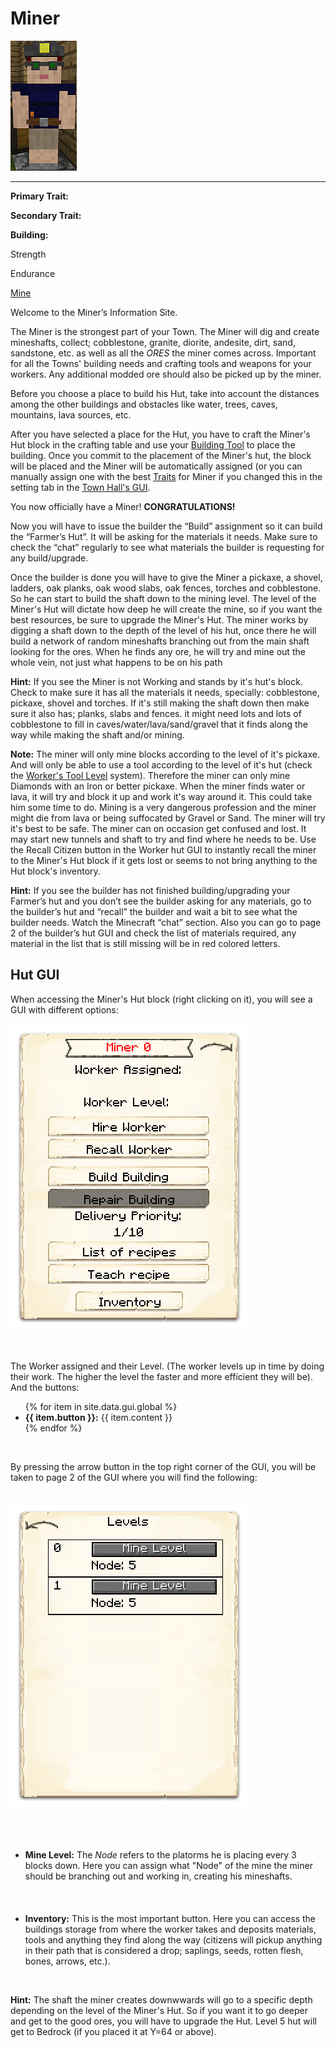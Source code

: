 # Miner

<div class="infobox box text-center">
<img src="../../assets/images/workers/miner.png" alt="Miner" />
<hr />
  <div class="row section-text text-left">
    <div class="col">
      <p><strong>Primary Trait:</strong></p>
      <p><strong>Secondary Trait:</strong></p>
      <p><strong>Building:</strong></p>
    </div>
    <div class="col">
      <p>Strength</p>
      <p>Endurance</p>
      <p><a href="../buildings/mine.md">Mine</a></p>
    </div>
  </div>
</div>

Welcome to the Miner’s Information Site.

The Miner is the strongest part of your Town. The Miner will dig and create mineshafts, collect; cobblestone, granite, diorite, andesite, dirt, sand, sandstone, etc. as well as all the *ORES* the miner comes across. Important for all the Towns' building needs and crafting tools and weapons for your workers. Any additional modded ore should also be picked up by the miner.

Before you choose a place to build his Hut, take into account the distances among the other buildings and obstacles like water, trees, caves, mountains, lava sources, etc. 

After you have selected a place for the Hut, you have to craft the Miner's Hut block in the crafting table and use your [Building Tool](../../source/tutorials/building_tool) to place the building. Once you commit to the placement of the Miner's hut, the block will be placed and the Miner will be automatically assigned (or you can manually assign one with the best [Traits](../../source/tutorials/worker_info) for Miner if you changed this in the setting tab in the [Town Hall's GUI](../../source/buildings/townhall).

You now officially have a Miner! **CONGRATULATIONS!**

Now you will have to issue the builder the “Build” assignment so it can build the “Farmer’s Hut”. It will be asking for the materials it needs. Make sure to check the “chat” regularly to see what materials the builder is requesting for any build/upgrade.

Once the builder is done you will have to give the Miner a pickaxe, a shovel, ladders, oak planks, oak wood slabs, oak fences, torches and cobblestone. So he can start to build the shaft down to the mining level. The level of the Miner's Hut will dictate how deep he will create the mine, so if you want the best resources, be sure to upgrade the Miner's Hut. The miner works by digging a shaft down to the depth of the level of his hut, once there he will build a network of random mineshafts branching out from the main shaft looking for the ores. When he finds any ore, he will try and mine out the whole vein, not just what happens to be on his path 

**Hint:** If you see the Miner is not Working and stands by it's hut's block. Check to make sure it has all the materials it needs, specially: cobblestone, pickaxe, shovel and torches. If it's still making the shaft down then make sure it also has; planks, slabs and fences. it might need lots and lots of cobblestone to fill in caves/water/lava/sand/gravel that it finds along the way while making the shaft and/or mining.

**Note:** The miner will only mine blocks according to the level of it's pickaxe. And will only be able to use a tool according to the level of it's hut (check the [Worker's Tool Level](../../source/tutorials/worker_info) system). Therefore the miner can only mine Diamonds with an Iron or better pickaxe. When the miner finds water or lava, it will try and block it up and work it's way around it. This could take him some time to do. Mining is a very dangerous profession and the miner might die from lava or being suffocated by Gravel or Sand. The miner will try it's best to be safe. The miner can on occasion get confused and lost. It may start new tunnels and shaft to try and find where he needs to be. Use the Recall Citizen button in the Worker hut GUI to instantly recall the miner to the Miner's Hut block if it gets lost or seems to not bring anything to the Hut block's inventory.

**Hint:** If you see the builder has not finished building/upgrading your Farmer’s hut and you don’t see the builder asking for any materials, go to the builder’s hut and “recall” the builder and wait a bit to see what the builder needs. Watch the Minecraft “chat” section. Also you can go to page 2 of the builder’s hut GUI and check the list of materials required, any material in the list that is still missing will be in red colored letters.

## Hut GUI

When accessing the Miner's Hut block (right clicking on it), you will see a GUI with different options:

<div class="row">
  <div class="col-sm-12 col-md">
    <img src="../../assets/images/gui/minergui.png" class="img-fluid mx-auto" alt="Miner GUI">
  </div>
  <div class="col-sm-12 col-md"><br><br>
    <p>The Worker assigned and their Level. (The worker levels up in time by doing their work. The higher the level the faster and more efficient they will be). And the buttons:</p>
    <ul>
      {% for item in site.data.gui.global %}
        <li><strong>{{ item.button }}:</strong> {{ item.content }}</li>
      {% endfor %}
    </ul>
  </div>
</div>
<br>

By pressing the arrow button in the top right corner of the GUI, you will be taken to page 2 of the GUI where you will find the following:

<br>
<div class="row">
  <div class="col-sm-12 col-md">
    <img src="../../assets/images/gui/minergui2.png" class="img-fluid mx-auto" alt="Miner GUI 2">
  </div>
  <div class="col-sm-12 col-md">
    <ul><br><br><br>
      <li><strong>Mine Level:</strong> The <i>Node</i> refers to the platorms he is placing every 3 blocks down. Here you can assign what "Node" of the mine the miner should be branching out and working in, creating his mineshafts.</li><br><br><br>
      <li><strong>Inventory:</strong> This is the most important button. Here you can access the buildings storage from where the worker takes and deposits materials, tools and anything they find along the way (citizens will pickup anything in their path that is considered a drop; saplings, seeds, rotten flesh, bones, arrows, etc.).</li>
    </ul>
  </div>
</div>
<br>

**Hint:** The shaft the miner creates downwwards will go to a specific depth depending on the level of the Miner's Hut. So if you want it to go deeper and get to the good ores, you will have to upgrade the Hut. Level 5 hut will get to Bedrock (if you placed it at Y=64 or above).
